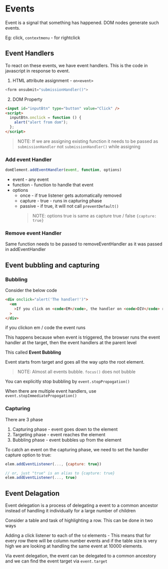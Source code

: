 # Events

Event is a signal that something has happened. DOM nodes generate such events.

Eg: click, `contextmenu` - for rightclick

## Event Handlers

To react on these events, we have event handlers. This is the code in javascript in response to event.

1.  HTML attribute assignment - `on<event>`

```js
<form onsubmit="submissionHandler()">
```

2. DOM Property

```html
<input id="inputBtn" type="button" value="Click" />
<script>
  inputBtn.onclick = function () {
    alert("alert from dom");
  };
</script>
```

> NOTE: If we are assigning existing function it needs to be passed as `submissionHandler` not `submissionHandler()` while assigning

### Add event Handler

```js
domElement.addEventHandler(event, function, options)
```

- event - any event
- function - function to handle that event
- options
  - once - if true listener gets automatically removed
  - capture - true - runs in capturing phase
  - passive - if true, it will not call `preventDefault()`
    > NOTE: options true is same as capture true / false
    > `{capture: true}`

### Remove event Handler

Same function needs to be passed to removeEventHandler as it was passed in addEventHandler

## Event bubbling and capturing

### Bubbling

Consider the below code

```html
<div onclick="alert('The handler!')">
  <em
    >If you click on <code>EM</code>, the handler on <code>DIV</code> runs.</em
  >
</div>
```

if you clickon em / code the event runs

This happens because when event is triggered, the browser runs the event handler at the target, then the event handlers at the parent level

This called **Event Bubbling**

Event starts from target and goes all the way upto the root element.

> NOTE: Almost all events bubble. `focus()` does not bubble

You can explicitly stop bubbling by `event.stopPropogation()`

When there are multiple event handlers, use `event.stopImmediatePropogation()`

### Capturing

There are 3 phase

1. Capturing phase - event goes down to the element
2. Targeting phase - event reaches the element
3. Bubbling phase - event bubbles up from the element

To catch an event on the capturing phase, we need to set the handler capture option to true:

```js
elem.addEventListener(..., {capture: true})

// or, just "true" is an alias to {capture: true}
elem.addEventListener(..., true)
```

## Event Delagation

Event delegation is a process of delegating a event to a common ancestor instead of handling it individually for a large number of children

Consider a table and task of highlighting a row. This can be done in two ways

Adding a click listener to each of the `td` elements - This means that for every row there will be column number events and if the table size is very high we are looking at handling the same event at 10000 elements.

Via event delegation, the event can be delegated to a common ancestory and we can find the event target via `event.target`
